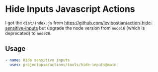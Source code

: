# Hide Inputs Javascript Actions

I got the `dist/index.js` from https://github.com/levibostian/action-hide-sensitive-inputs but upgrade the node version from `node16` (which is deprecated) to `node20`.

## Usage

```yaml
- name: Hide sensitive inputs
  uses: projectopia/actions/tools/hide-inputs@main
```

